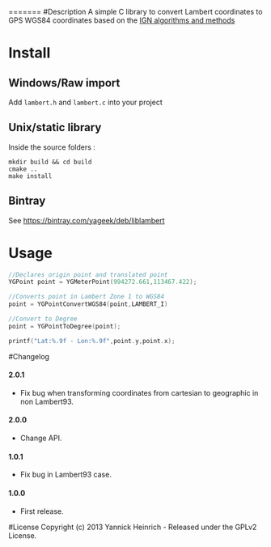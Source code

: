 =======
#Description
A simple C library to convert Lambert coordinates to GPS WGS84 coordinates based on the [IGN algorithms and methods](http://geodesie.ign.fr/contenu/fichiers/documentation/algorithmes/notice/NTG_71.pdf)

# Install

## Windows/Raw import

Add `lambert.h` and `lambert.c` into your project

## Unix/static library

Inside the source folders :

	mkdir build && cd build
	cmake ..
	make install

## Bintray

 See https://bintray.com/yageek/deb/liblambert

# Usage

```c
//Declares origin point and translated point
YGPoint point = YGMeterPoint(994272.661,113467.422);

//Converts point in Lambert Zone 1 to WGS84
point = YGPointConvertWGS84(point,LAMBERT_I)

//Convert to Degree
point = YGPointToDegree(point);

printf("Lat:%.9f - Lon:%.9f",point.y,point.x);
```

#Changelog
#### 2.0.1
* Fix bug when transforming coordinates from cartesian to geographic in non Lambert93.

#### 2.0.0
* Change API.

#### 1.0.1
* Fix bug in Lambert93 case.

#### 1.0.0
* First release.

#License
Copyright (c) 2013 Yannick Heinrich - Released under the GPLv2 License.
